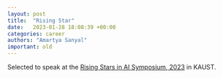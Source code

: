 ```yaml
---
layout: post
title:  "Rising Star"
date:   2023-01-28 18:08:39 +00:00
categories: career
authors: "Amartya Sanyal"
important: old
---
```

Selected to speak at the <a
href="https://cemse.kaust.edu.sa/ai/aii-symp-2023">Rising Stars in AI
Symposium, 2023</a>   in KAUST.
